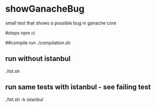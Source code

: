 # showGanacheBug
small test that shows a possible bug in ganache core

#steps
npm ci

##compile
run ./compilation.sh

## run without istanbul
./tst.sh

## run same tests with istanbul - see failing test
./tst.sh -k istanbul
